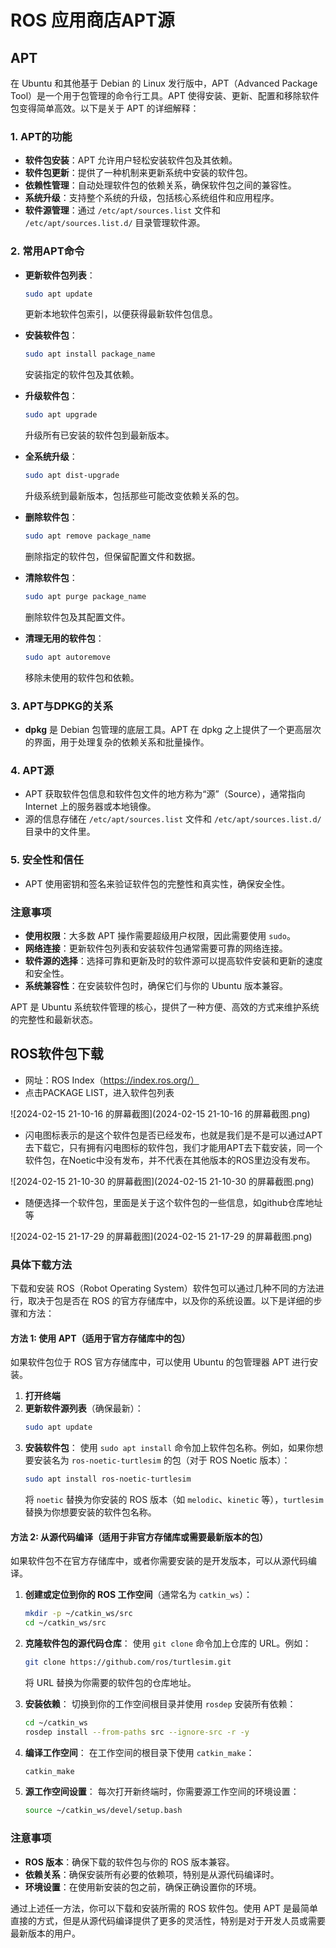 # ROS 应用商店APT源

## APT

在 Ubuntu 和其他基于 Debian 的 Linux 发行版中，APT（Advanced Package Tool）是一个用于包管理的命令行工具。APT 使得安装、更新、配置和移除软件包变得简单高效。以下是关于 APT 的详细解释：

### 1. **APT的功能**
- **软件包安装**：APT 允许用户轻松安装软件包及其依赖。
- **软件包更新**：提供了一种机制来更新系统中安装的软件包。
- **依赖性管理**：自动处理软件包的依赖关系，确保软件包之间的兼容性。
- **系统升级**：支持整个系统的升级，包括核心系统组件和应用程序。
- **软件源管理**：通过 `/etc/apt/sources.list` 文件和 `/etc/apt/sources.list.d/` 目录管理软件源。

### 2. **常用APT命令**
- **更新软件包列表**：
  ```bash
  sudo apt update
  ```
  更新本地软件包索引，以便获得最新软件包信息。
  
- **安装软件包**：
  ```bash
  sudo apt install package_name
  ```
  安装指定的软件包及其依赖。
  
- **升级软件包**：
  ```bash
  sudo apt upgrade
  ```
  升级所有已安装的软件包到最新版本。
  
- **全系统升级**：
  ```bash
  sudo apt dist-upgrade
  ```
  升级系统到最新版本，包括那些可能改变依赖关系的包。

- **删除软件包**：
  ```bash
  sudo apt remove package_name
  ```
  删除指定的软件包，但保留配置文件和数据。
  
- **清除软件包**：
  ```bash
  sudo apt purge package_name
  ```
  删除软件包及其配置文件。

- **清理无用的软件包**：
  ```bash
  sudo apt autoremove
  ```
  移除未使用的软件包和依赖。

### 3. **APT与DPKG的关系**
- **dpkg** 是 Debian 包管理的底层工具。APT 在 dpkg 之上提供了一个更高层次的界面，用于处理复杂的依赖关系和批量操作。

### 4. **APT源**
- APT 获取软件包信息和软件包文件的地方称为“源”（Source），通常指向 Internet 上的服务器或本地镜像。
- 源的信息存储在 `/etc/apt/sources.list` 文件和 `/etc/apt/sources.list.d/` 目录中的文件里。

### 5. **安全性和信任**
- APT 使用密钥和签名来验证软件包的完整性和真实性，确保安全性。

### 注意事项
- **使用权限**：大多数 APT 操作需要超级用户权限，因此需要使用 `sudo`。
- **网络连接**：更新软件包列表和安装软件包通常需要可靠的网络连接。
- **软件源的选择**：选择可靠和更新及时的软件源可以提高软件安装和更新的速度和安全性。
- **系统兼容性**：在安装软件包时，确保它们与你的 Ubuntu 版本兼容。

APT 是 Ubuntu 系统软件管理的核心，提供了一种方便、高效的方式来维护系统的完整性和最新状态。

## ROS软件包下载

- 网址：ROS Index（https://index.ros.org/）
- 点击PACKAGE LIST，进入软件包列表

![2024-02-15 21-10-16 的屏幕截图](2024-02-15 21-10-16 的屏幕截图.png)

- 闪电图标表示的是这个软件包是否已经发布，也就是我们是不是可以通过APT去下载它，只有拥有闪电图标的软件包，我们才能用APT去下载安装，同一个软件包，在Noetic中没有发布，并不代表在其他版本的ROS里边没有发布。

![2024-02-15 21-10-30 的屏幕截图](2024-02-15 21-10-30 的屏幕截图.png)

- 随便选择一个软件包，里面是关于这个软件包的一些信息，如github仓库地址等

![2024-02-15 21-17-29 的屏幕截图](2024-02-15 21-17-29 的屏幕截图.png)

### 具体下载方法

下载和安装 ROS（Robot Operating System）软件包可以通过几种不同的方法进行，取决于包是否在 ROS 的官方存储库中，以及你的系统设置。以下是详细的步骤和方法：

#### 方法 1: 使用 APT（适用于官方存储库中的包）

如果软件包位于 ROS 官方存储库中，可以使用 Ubuntu 的包管理器 APT 进行安装。

1. **打开终端**
2. **更新软件源列表**（确保最新）：
   ```bash
   sudo apt update
   ```
3. **安装软件包**：
   使用 `sudo apt install` 命令加上软件包名称。例如，如果你想要安装名为 `ros-noetic-turtlesim` 的包（对于 ROS Noetic 版本）：
   ```bash
   sudo apt install ros-noetic-turtlesim
   ```
   将 `noetic` 替换为你安装的 ROS 版本（如 `melodic`、`kinetic` 等），`turtlesim` 替换为你想要安装的软件包名称。

#### 方法 2: 从源代码编译（适用于非官方存储库或需要最新版本的包）

如果软件包不在官方存储库中，或者你需要安装的是开发版本，可以从源代码编译。

1. **创建或定位到你的 ROS 工作空间**（通常名为 `catkin_ws`）：
   ```bash
   mkdir -p ~/catkin_ws/src
   cd ~/catkin_ws/src
   ```

2. **克隆软件包的源代码仓库**：
   使用 `git clone` 命令加上仓库的 URL。例如：
   ```bash
   git clone https://github.com/ros/turtlesim.git
   ```
   将 URL 替换为你需要的软件包的仓库地址。

3. **安装依赖**：
   切换到你的工作空间根目录并使用 `rosdep` 安装所有依赖：
   ```bash
   cd ~/catkin_ws
   rosdep install --from-paths src --ignore-src -r -y
   ```

4. **编译工作空间**：
   在工作空间的根目录下使用 `catkin_make`：
   ```bash
   catkin_make
   ```

5. **源工作空间设置**：
   每次打开新终端时，你需要源工作空间的环境设置：
   ```bash
   source ~/catkin_ws/devel/setup.bash
   ```

### 注意事项
- **ROS 版本**：确保下载的软件包与你的 ROS 版本兼容。
- **依赖关系**：确保安装所有必要的依赖项，特别是从源代码编译时。
- **环境设置**：在使用新安装的包之前，确保正确设置你的环境。

通过上述任一方法，你可以下载和安装所需的 ROS 软件包。使用 APT 是最简单直接的方式，但是从源代码编译提供了更多的灵活性，特别是对于开发人员或需要最新版本的用户。